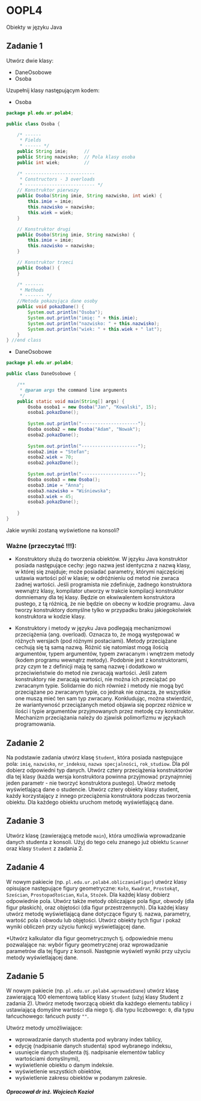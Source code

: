 # OOPL4
Obiekty w języku Java

## Zadanie 1
Utwórz dwie klasy:

* DaneOsobowe
* Osoba


Uzupełnij klasy następującym kodem:
* Osoba

```java
package pl.edu.ur.polab4;

public class Osoba {

    /* ------
     * Fields
     * ------ */
    public String imie;      //
    public String nazwisko;  // Pola klasy osoba
    public int wiek;         //

    /* --------------------------
     * Constructors - 3 overloads
     * -------------------------- */
    // Konstruktor pierwszy
    public Osoba(String imie, String nazwisko, int wiek) {
        this.imie = imie;
        this.nazwisko = nazwisko;
        this.wiek = wiek;
    }

    // Konstruktor drugi
    public Osoba(String imie, String nazwisko) {
        this.imie = imie;
        this.nazwisko = nazwisko;
    }

    // Konstruktor trzeci
    public Osoba() {
    }

    /* -------
     * Methods
     * ------- */
    //Metoda pokazująca dane osoby
    public void pokazDane() {
        System.out.println("Osoba");
        System.out.println("imię: " + this.imie);
        System.out.println("nazwisko: " + this.nazwisko);
        System.out.println("wiek: " + this.wiek + " lat");
    }
} //end class
```

* DaneOsobowe

```java
package pl.edu.ur.polab4;

public class DaneOsobowe {

    /**
     * @param args the command line arguments
     */
    public static void main(String[] args) {
        Osoba osoba1 = new Osoba("Jan", "Kowalski", 15);
        osoba1.pokazDane();
        
        System.out.println("---------------------");
        Osoba osoba2 = new Osoba("Adam", "Nowak");
        osoba2.pokazDane();
        
        System.out.println("---------------------");
        osoba2.imie = "Stefan";
        osoba2.wiek = 70;
        osoba2.pokazDane();
        
        System.out.println("---------------------");
        Osoba osoba3 = new Osoba();
        osoba3.imie = "Anna";
        osoba3.nazwisko = "Wiśniewska";
        osoba3.wiek = 45;
        osoba3.pokazDane();
        
    }
}

```

Jakie wyniki zostaną wyświetlone na konsoli?

### Ważne (przeczytać !!!):

* Konstruktory służą do tworzenia obiektów. W języku Java konstruktor posiada następujące cechy: jego nazwa jest identyczna z nazwą klasy, w której się znajduje; może posiadać parametry, którymi najczęściej ustawia wartości pól w klasie; w odróżnieniu od metod nie zwraca żadnej wartości. Jeśli programista nie zdefiniuje, żadnego konstruktora wewnątrz klasy, kompilator utworzy w trakcie kompilacji konstruktor domniemany dla tej klasy. Będzie on ekwiwalentem konstruktora pustego, z tą różnicą, że nie będzie on obecny w kodzie programu. Java tworzy konstruktory domyślne tylko w przypadku braku jakiegokolwiek konstruktora w kodzie klasy. 

* Konstruktory i metody w języku Java podlegają mechanizmowi przeciążenia (ang. overload). Oznacza to, że mogą występować w różnych wersjach (pod różnymi postaciami). Metody przeciążane cechują się tą samą nazwą. Różnić się natomiast mogą ilością argumentów, typem argumentów, typem zwracanym i wnętrzem metody (kodem programu wewnątrz metody). Podobnie jest z konstruktorami, przy czym te z definicji mają tę samą nazwę i dodatkowo w przeciwieństwie do metod nie zwracają wartości. Jeśli zatem konstruktory nie zwracają wartości, nie można ich przeciążać po zwracanym typie. Solidarnie do nich również i metody nie mogą być przeciążane po zwracanym typie, co jednak nie oznacza, że wszystkie one muszą mieć ten sam typ zwracany. Konkludując, można stwierdzić, że wariantywność przeciążanych metod objawia się poprzez różnice w ilości i typie argumentów przyjmowanych przez metodę czy konstruktor. Mechanizm przeciążania należy do zjawisk polimorfizmu w językach programowania.

## Zadanie 2
Na podstawie zadania utwórz klasę `Student`, która posiada następujące pola: `imię`, `nazwisko`, `nr_indeks`u, `nazwa specjalności`, `rok_studiow`. Dla pól dobierz odpowiedni typ danych. Utwórz cztery przeciążenia konstruktorów dla tej klasy (każda wersja konstruktora powinna przyjmować przynajmniej jeden parametr -  nie tworzyć konstruktora pustego). Utwórz metodę wyświetlającą dane o studencie. Utwórz cztery obiekty klasy student, każdy korzystający z innego przeciążenia konstruktora podczas tworzenia obiektu. Dla każdego obiektu uruchom metodę wyświetlającą dane.

## Zadanie 3
Utwórz klasę (zawierającą metode `main`), która umożliwia wprowadzanie danych studenta z konsoli. Użyj do tego celu znanego już obiektu `Scanne`r oraz klasy `Student` z zadania 2.

## Zadanie 4
W nowym pakiecie (np. `pl.edu.ur.polab4.obliczanieFigur`) utwórz klasy opisujące następujące figury geometryczne: `Koło`, `Kwadrat`, `Prostokąt`, `Sześcian`, `Prostopadłościan`, `Kula`, `Stożek`. Dla każdej klasy dobierz odpowiednie pola. Utwórz także metody obliczające pola figur, obwody (dla figur płaskich), oraz objętości (dla figur przestrzennych). Dla każdej klasy utwórz metodę wyświetlającą dane dotyczące figury tj. nazwa, parametry, wartość pola i obwodu lub objętości. Utwórz obiekty tych figur i pokaż wyniki obliczeń przy użyciu funkcji wyświetlającej dane.

*Utwórz kalkulator dla figur geometrycznych tj. odpowiednie menu pozwalające na: wybór figury geometrycznej oraz wprowadzanie parametrów dla tej figury z konsoli. Następnie wyświetl wyniki przy użyciu metody wyświetlającej dane. 

## Zadanie 5
W nowym pakiecie (np. `pl.edu.ur.polab4.wprowadzDane`) utwórz klasę zawierającą 100 elementową tablicę klasy `Student` (użyj klasy Student z zadania 2). Utwórz metodę tworzącą obiekt dla każdego elementu tablicy i ustawiającą domyślne wartości dla niego tj. dla typu liczbowego: `0`, dla typu łańcuchowego: łańcuch pusty `""`.

Utwórz metody umożliwiające:

*	wprowadzanie danych studenta pod wybrany index tablicy,
*	edycję (nadpisanie danych studenta) spod wybranego indeksu,
*	usunięcie danych studenta (tj. nadpisanie elementów tablicy wartościami domyślnymi),
*	wyświetlenie obiektu o danym indeksie.
*	wyświetlenie wszystkich obiektów,
*	wyświetlenie zakresu obiektów w podanym zakresie.   

 

##### Opracował dr inż. Wojciech Kozioł
